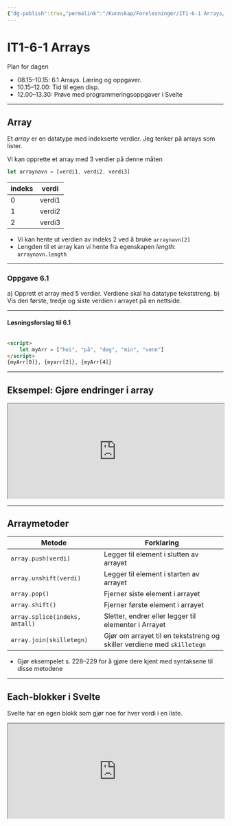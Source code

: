 ```yaml
---
{"dg-publish":true,"permalink":"/Kunnskap/Forelesninger/IT1-6-1 Arrays/","title":"IT1-6-1 Arrays","tags":["it1","forelesning"]}
---
```



# IT1-6-1 Arrays

Plan for dagen
- 08.15–10.15: 6.1 Arrays. Læring og oppgaver.
- 10.15–12.00: Tid til egen disp.
- 12.00–13.30: Prøve med programmeringsoppgaver i Svelte

---

## Array
Et *array* er en datatype med indekserte verdier. Jeg tenker på arrays som lister.

Vi kan opprette et array med 3 verdier på denne måten

```javascript
let arraynavn = [verdi1, verdi2, verdi3]
```

| indeks | verdi |
| ---- | ---- |
| 0 | verdi1 |
| 1 | verdi2 |
| 2 | verdi3 |

* Vi kan hente ut verdien av indeks 2 ved å bruke `arraynavn[2]`
* Lengden til et array kan vi hente fra egenskapen *length*: `arraynavn.length`

---

### Oppgave 6.1

a) Opprett et array med 5 verdier. Verdiene skal ha datatype tekststreng.
b) Vis den første, tredje og siste verdien i arrayet på en nettside.

---

#### Løsningsforslag til 6.1
```html

<script>
	let myArr = ["hei", "på", "deg", "min", "venn"]
</script>
{myArr[0]}, {myarr[2]}, {myArr[4]}
```

---

## Eksempel: Gjøre endringer i array

<iframe width="100%" style="aspect-ratio:16/7;" src="https://svelte.dev/repl/f942dca0cc7449c19367eeb3dacdf9c3?version=4.2.8"></iframe>

---

## Arraymetoder

| Metode | Forklaring |
| ---- | ---- |
| `array.push(verdi)` | Legger til element i slutten av arrayet |
| `array.unshift(verdi)` | Legger til element i starten av arrayet |
| `array.pop()` | Fjerner siste element i arrayet |
| `array.shift()` | Fjerner første element i arrayet |
| `array.splice(indeks, antall)` | Sletter, endrer eller legger til elementer i Arrayet |
| `array.join(skilletegn)` | Gjør om arrayet til en tekststreng og skiller verdiene med `skilletegn` |

* Gjør eksempelet s. 228–229 for å gjøre dere kjent med syntaksene til disse metodene

---

## Each-blokker i Svelte
Svelte har en egen blokk som gjør noe for hver verdi i en liste.
<iframe width="100%" style="aspect-ratio:16/7;" src="https://svelte.dev/repl/bde4c52a7a394a20ab976f39c70102c3?version=4.2.8"></iframe>
